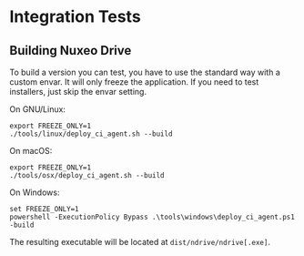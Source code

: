 # Integration Tests

## Building Nuxeo Drive

To build a version you can test, you have to use the standard way with a custom envar.
It will only freeze the application. If you need to test installers, just skip the envar setting.

On GNU/Linux:

```shell
export FREEZE_ONLY=1
./tools/linux/deploy_ci_agent.sh --build
```

On macOS:

```shell
export FREEZE_ONLY=1
./tools/osx/deploy_ci_agent.sh --build
```

On Windows:

```batch
set FREEZE_ONLY=1
powershell -ExecutionPolicy Bypass .\tools\windows\deploy_ci_agent.ps1 -build
```

The resulting executable will be located at `dist/ndrive/ndrive[.exe]`.
